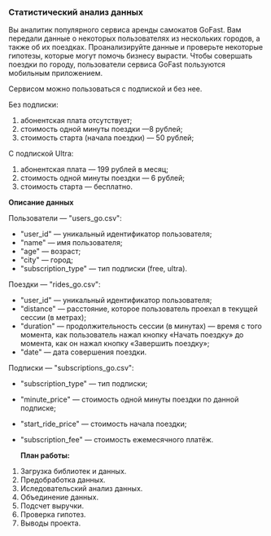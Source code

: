 ### Статистический анализ данных
Вы аналитик популярного сервиса аренды самокатов GoFast. Вам передали данные о некоторых пользователях из нескольких городов, а также об их поездках. Проанализируйте данные и проверьте некоторые гипотезы, которые могут помочь бизнесу вырасти.
Чтобы совершать поездки по городу, пользователи сервиса GoFast пользуются мобильным приложением. 

Сервисом можно пользоваться с подпиской и без нее.

Без подписки:
1. абонентская плата отсутствует;
2. стоимость одной минуты поездки —8 рублей;
3. стоимость старта (начала поездки) —  50 рублей;

С подпиской Ultra:
1. абонентская плата — 199 рублей в месяц;
2. стоимость одной минуты поездки — 6 рублей;
3. стоимость старта — бесплатно.

**Описание данных** 

Пользователи — "users_go.csv":

* "user_id" — уникальный идентификатор пользователя;
* "name" — имя пользователя;
* "age" — возраст;
* "city" — город;
* "subscription_type" — тип подписки (free, ultra).

Поездки — "rides_go.csv":

* "user_id" — уникальный идентификатор пользователя;
* "distance" — расстояние, которое пользователь проехал в текущей сессии (в метрах);
* "duration" — продолжительность сессии (в минутах) — время с того момента, как пользователь нажал кнопку «Начать поездку» до момента, как он нажал кнопку «Завершить поездку»;
* "date" — дата совершения поездки.

Подписки — "subscriptions_go.csv":

* "subscription_type" — тип подписки;
* "minute_price" — стоимость одной минуты поездки по данной подписке;
* "start_ride_price" — стоимость начала поездки;
* "subscription_fee" — стоимость ежемесячного платёж.

  **План работы:**
1. Загрузка библиотек и данных.
2. Предобработка данных.
3. Иследовательский анализ данных.
4. Объединение данных.
5. Подсчет выручки.
6. Проверка гипотез.
7. Выводы проекта.
